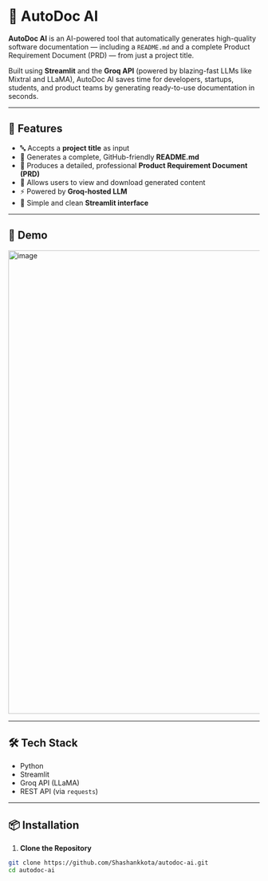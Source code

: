 # 🧠 AutoDoc AI

**AutoDoc AI** is an AI-powered tool that automatically generates high-quality software documentation — including a `README.md` and a complete Product Requirement Document (PRD) — from just a project title.

Built using **Streamlit** and the **Groq API** (powered by blazing-fast LLMs like Mixtral and LLaMA), AutoDoc AI saves time for developers, startups, students, and product teams by generating ready-to-use documentation in seconds.

---

## 🚀 Features

- 🔤 Accepts a **project title** as input
- 📝 Generates a complete, GitHub-friendly **README.md**
- 📄 Produces a detailed, professional **Product Requirement Document (PRD)**
- 💾 Allows users to view and download generated content
- ⚡ Powered by **Groq-hosted LLM** 
- 🧩 Simple and clean **Streamlit interface**

---

## 📸 Demo

<img width="1861" height="930" alt="image" src="https://github.com/user-attachments/assets/654ad9f6-1bdf-401c-a969-7ec1f3b4bd95" />


---

## 🛠 Tech Stack

- Python
- Streamlit
- Groq API (LLaMA)
- REST API (via `requests`)

---

## 📦 Installation

1. **Clone the Repository**

```bash
git clone https://github.com/Shashankkota/autodoc-ai.git
cd autodoc-ai
